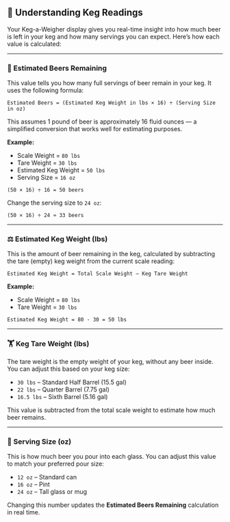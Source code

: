 
## 🧠 Understanding Keg Readings

Your Keg-a-Weigher display gives you real-time insight into how much beer is left in your keg and how many servings you can expect. Here’s how each value is calculated:

---

### 🍺 Estimated Beers Remaining

This value tells you how many full servings of beer remain in your keg. It uses the following formula:

```
Estimated Beers = (Estimated Keg Weight in lbs × 16) ÷ (Serving Size in oz)
```

This assumes 1 pound of beer is approximately 16 fluid ounces — a simplified conversion that works well for estimating purposes.

**Example:**
- Scale Weight = `80 lbs`
- Tare Weight = `30 lbs`
- Estimated Keg Weight = `50 lbs`
- Serving Size = `16 oz`

```
(50 × 16) ÷ 16 = 50 beers
```

Change the serving size to `24 oz`:

```
(50 × 16) ÷ 24 ≈ 33 beers
```

---

### ⚖️ Estimated Keg Weight (lbs)

This is the amount of beer remaining in the keg, calculated by subtracting the tare (empty) keg weight from the current scale reading:

```
Estimated Keg Weight = Total Scale Weight – Keg Tare Weight
```

**Example:**
- Scale Weight = `80 lbs`
- Tare Weight = `30 lbs`

```
Estimated Keg Weight = 80 - 30 = 50 lbs
```

---

### 🏋️ Keg Tare Weight (lbs)

The tare weight is the empty weight of your keg, without any beer inside. You can adjust this based on your keg size:

- `30 lbs` – Standard Half Barrel (15.5 gal)
- `22 lbs` – Quarter Barrel (7.75 gal)
- `16.5 lbs` – Sixth Barrel (5.16 gal)

This value is subtracted from the total scale weight to estimate how much beer remains.

---

### 🧾 Serving Size (oz)

This is how much beer you pour into each glass. You can adjust this value to match your preferred pour size:

- `12 oz` – Standard can
- `16 oz` – Pint
- `24 oz` – Tall glass or mug

Changing this number updates the **Estimated Beers Remaining** calculation in real time.
